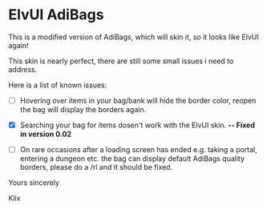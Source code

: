 # ElvUI AdiBags
This is a modified version of AdiBags, which will skin it, so it looks like ElvUI again!

This skin is nearly perfect, there are still some small issues i need to address.

Here is a list of known issues:
- [ ] Hovering over items in your bag/bank will hide the border color, reopen the bag will display the borders again.
- [x] Searching your bag for items dosen't work with the ElvUI skin. **-- Fixed in version 0.02**
- [ ] On rare occasions after a loading screen has ended e.g. taking a portal, entering a dungeon etc. the bag can display default AdiBags quality borders, please do a /rl and it should be fixed.


Yours sincerely

Klix

